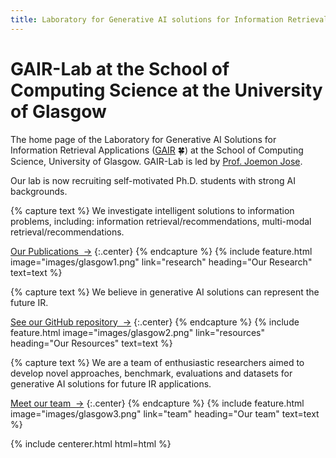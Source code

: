 ```yaml
---
title: Laboratory for Generative AI solutions for Information Retrieval Applications (GAIR-Lab)
---
```

 


# GAIR-Lab at the School of Computing Science at the University of Glasgow

The home page of the Laboratory for Generative AI Solutions for Information Retrieval Applications ([GAIR](https://gair-lab.github.io/) 🍀) at the School of Computing Science, University of Glasgow. GAIR-Lab is led by  [Prof. Joemon Jose](https://www.gla.ac.uk/schools/computing/staff/joemonjose/).

Our lab is now recruiting self-motivated Ph.D. students with strong AI backgrounds.
<!-- 
Mangul Lab is part of the Titus Department of Clinical Pharmacy at [USC Alfred E. Mann School of Pharmacy and Pharmaceutical Sciences](https://pharmacyschool.usc.edu/) and [Department of Quantitative and Computational Biology](https://www.qcb-dornsife.usc.edu/) at [USC Dornsife College of Letters, Arts and Sciences](https://dornsife.usc.edu/). Our research aims to design, develop and apply novel and robust data-driven, computational approaches that will accelerate the diffusion of genomics and biomedical data into translational research and education. Our research is dedicated to all freedom-loving people around the world, to the people of Ukraine who fight for our freedom.-->


<!-- section break -->

{% capture text %}
We investigate intelligent solutions to information problems, including: information retrieval/recommendations, multi-modal retrieval/recommendations.


[Our Publications &nbsp;→](research)
{:.center}
{% endcapture %}
{%
  include feature.html
  image="images/glasgow1.png"
  link="research"
  heading="Our Research"
  text=text
%}

{% capture text %}
We believe in generative AI solutions can represent the future IR.

[See our GitHub repository &nbsp;→](https://github.com/GAIR-Lab/)
{:.center}
{% endcapture %}
{%
  include feature.html
  image="images/glasgow2.png"
  link="resources"
  heading="Our Resources"
  text=text
%}

{% capture text %}
We are a team of enthusiastic researchers aimed to develop novel approaches, benchmark, evaluations and datasets for generative AI solutions for future IR applications.


[Meet our team &nbsp;→](team)
{:.center}
{% endcapture %}
{%
  include feature.html
  image="images/glasgow3.png"
  link="team"
  heading="Our team"
  text=text
%}



{% include centerer.html html=html %}
